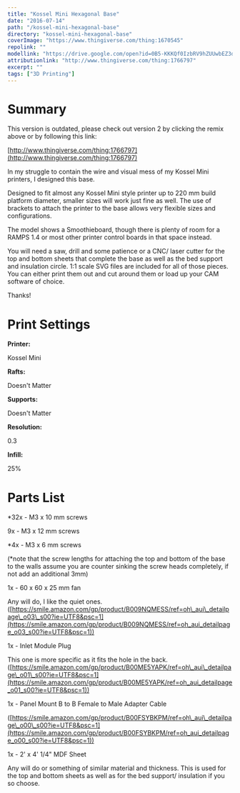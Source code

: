 ```yaml
---
title: "Kossel Mini Hexagonal Base"
date: "2016-07-14"
path: "/kossel-mini-hexagonal-base"
directory: "kossel-mini-hexagonal-base"
coverImage: "https://www.thingiverse.com/thing:1670545"
repolink: ""
modellink: "https://drive.google.com/open?id=0B5-KKKQf0IzbRV9hZUUwbEZ3dzg"
attributionlink: "http://www.thingiverse.com/thing:1766797"
excerpt: ""
tags: ["3D Printing"]
---
```


# Summary

This version is outdated, please check out version 2 by clicking the remix above or by following this link:

[http://www.thingiverse.com/thing:1766797](http://www.thingiverse.com/thing:1766797)

In my struggle to contain the wire and visual mess of my Kossel Mini printers, I designed this base.

Designed to fit almost any Kossel Mini style printer up to 220 mm build platform diameter, smaller sizes will work just fine as well. The use of brackets to attach the printer to the base allows very flexible sizes and configurations.

The model shows a Smoothieboard, though there is plenty of room for a RAMPS 1.4 or most other printer control boards in that space instead.

You will need a saw, drill and some patience or a CNC/ laser cutter for the top and bottom sheets that complete the base as well as the bed support and insulation circle. 1:1 scale SVG files are included for all of those pieces. You can either print them out and cut around them or load up your CAM software of choice.

Thanks!

# Print Settings

**Printer:**

Kossel Mini

**Rafts:**

Doesn't Matter

**Supports:**

Doesn't Matter

**Resolution:**

0.3

**Infill:**

25%

# Parts List

\*32x - M3 x 10 mm screws

9x - M3 x 12 mm screws

\*4x - M3 x 6 mm screws

(\*note that the screw lengths for attaching the top and bottom of the base to the walls assume you are counter sinking the screw heads completely, if not add an additional 3mm)

1x - 60 x 60 x 25 mm fan

Any will do, I like the quiet ones. ([https://smile.amazon.com/gp/product/B009NQMESS/ref=oh\_aui\_detailpage\_o03\_s00?ie=UTF8&psc=1](https://smile.amazon.com/gp/product/B009NQMESS/ref=oh_aui_detailpage_o03_s00?ie=UTF8&psc=1))

1x - Inlet Module Plug

This one is more specific as it fits the hole in the back. ([https://smile.amazon.com/gp/product/B00ME5YAPK/ref=oh\_aui\_detailpage\_o01\_s00?ie=UTF8&psc=1](https://smile.amazon.com/gp/product/B00ME5YAPK/ref=oh_aui_detailpage_o01_s00?ie=UTF8&psc=1))

1x - Panel Mount B to B Female to Male Adapter Cable

([https://smile.amazon.com/gp/product/B00FSYBKPM/ref=oh\_aui\_detailpage\_o00\_s00?ie=UTF8&psc=1](https://smile.amazon.com/gp/product/B00FSYBKPM/ref=oh_aui_detailpage_o00_s00?ie=UTF8&psc=1))

1x - 2' x 4' 1/4" MDF Sheet

Any will do or something of similar material and thickness. This is used for the top and bottom sheets as well as for the bed support/ insulation if you so choose.
